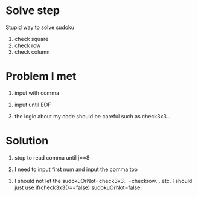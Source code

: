 # Solve step
Stupid way to solve sudoku
1. check square
2. check row
3. check column
# Problem I met
1. input with comma

2. input until EOF

3. the logic about my code should be careful such as check3x3...

# Solution
1.  stop to read comma until j==8

2. I need to input first num and input the comma too

3. I should not let the sudokuOrNot=check3x3.. =checkrow... etc.
I should just use
if(check3x3()==false)
 sudokuOrNot=false;